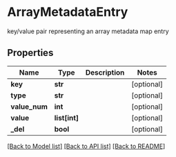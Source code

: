 # ArrayMetadataEntry

key/value pair representing an array metadata map entry

## Properties
Name | Type | Description | Notes
------------ | ------------- | ------------- | -------------
**key** | **str** |  | [optional] 
**type** | **str** |  | [optional] 
**value_num** | **int** |  | [optional] 
**value** | **list[int]** |  | [optional] 
**_del** | **bool** |  | [optional] 

[[Back to Model list]](../README.md#documentation-for-models) [[Back to API list]](../README.md#documentation-for-api-endpoints) [[Back to README]](../README.md)


